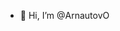 - 👋 Hi, I’m @ArnautovO


<!---
ArnautovO/ArnautovO is a ✨ special ✨ repository because its `README.md` (this file) appears on your GitHub profile.
You can click the Preview link to take a look at your changes.
--->
